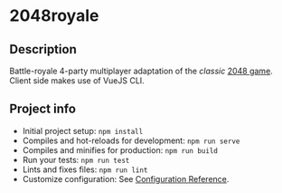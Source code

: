 # 2048royale

## Description

Battle-royale 4-party multiplayer adaptation of the *classic* [2048 game](http://www.2048game.com). Client side makes use of VueJS CLI.

## Project info

- Initial project setup: `npm install`
- Compiles and hot-reloads for development: `npm run serve`
- Compiles and minifies for production: `npm run build`
- Run your tests: `npm run test`
- Lints and fixes files: `npm run lint`
- Customize configuration: See [Configuration Reference](https://cli.vuejs.org/config/).

